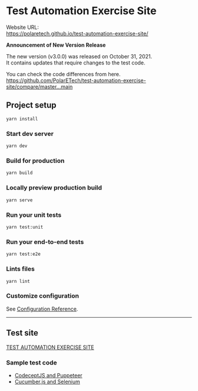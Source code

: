 # Test Automation Exercise Site

Website URL:  
https://polaretech.github.io/test-automation-exercise-site/

__Announcement of New Version Release__

The new version (v3.0.0) was released on October 31, 2021.  
It contains updates that require changes to the test code.

You can check the code differences from here.  
https://github.com/PolarETech/test-automation-exercise-site/compare/master...main

## Project setup
```
yarn install
```

### Start dev server
```
yarn dev
```

### Build for production
```
yarn build
```

### Locally preview production build
```
yarn serve
```

### Run your unit tests
```
yarn test:unit
```

### Run your end-to-end tests
```
yarn test:e2e
```

### Lints files
```
yarn lint
```

### Customize configuration
See [Configuration Reference](https://vitejs.dev/config/).

***

## Test site
[TEST AUTOMATION EXERCISE SITE](https://polaretech.github.io/test-automation-exercise-site/)

### Sample test code
- [CodeceptJS and Puppeteer](https://github.com/PolarETech/test-automation-exercise-site/tree/main/test-code-examples/codeceptjs-puppeteer-example)
- [Cucumber.js and Selenium](https://github.com/PolarETech/test-automation-exercise-site/tree/main/test-code-examples/cucumberjs-selenium-example)
